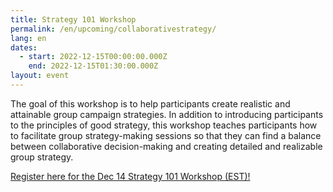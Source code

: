 ```yaml
---
title: Strategy 101 Workshop
permalink: /en/upcoming/collaborativestrategy/
lang: en
dates:
  - start: 2022-12-15T00:00:00.000Z
    end: 2022-12-15T01:30:00.000Z
layout: event
---
```

The goal of this workshop is to help participants create realistic and attainable group campaign strategies. In addition to introducing participants to the principles of good strategy, this workshop teaches participants how to facilitate group strategy-making sessions so that they can find a balance between collaborative decision-making and creating detailed and realizable group strategy.

[R﻿egister here for the Dec 14 Strategy 101 Workshop (EST)! ](https://us02web.zoom.us/meeting/register/tZwtd-6sqT4rGdXSgY1Wg7vO7Tp5f1kS7WGn)

[](https://us02web.zoom.us/meeting/register/tZcrd-igrj8jHdDt23s0ghqOvTb8-Hbk4K_S)

[](https://us02web.zoom.us/meeting/register/tZUofumoqjspE9wcNBTO0XY6SgfBP6LgcDBV)[](https://us02web.zoom.us/meeting/register/tZUofumoqjspE9wcNBTO0XY6SgfBP6LgcDBV)